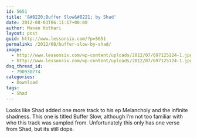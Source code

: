 ```yaml
---
id: 5651
title: '&#8220;Buffer Slow&#8221; by Shad'
date: 2012-08-03T06:11:17+00:00
author: Manan Kothari
layout: post
guid: http://www.lessonsix.com/?p=5651
permalink: /2012/08/buffer-slow-by-shad/
image:
  - http://www.lessonsix.com/wp-content/uploads/2012/07/697125124-1.jpg
  - http://www.lessonsix.com/wp-content/uploads/2012/07/697125124-1.jpg
dsq_thread_id:
  - 790930774
categories:
  - Download
tags:
  - Shad
---
```

Looks like Shad added one more track to his ep Melancholy and the infinite shadness. This one is titled Buffer Slow, although I&#8217;m not too familiar with who this track was sampled from. Unfortunately this only has one verse from Shad, but its still dope.
